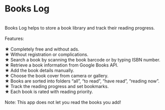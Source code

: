 # Books Log
<br>
Books Log helps to store a book library and track their reading progress.
<br><br>
Features:
<br><br>
★	Completely free and without ads.<br>
★	Without registration or complications.<br>
★	Search a book by scanning the book barcode or by typing ISBN number.<br>
★	Retrieve a book information from Google Books API.<br>
★	Add the book details manually.<br>
★	Choose the book cover from camera or gallery.<br>
★	Books are sorted into folders “all”, “to read”, “have read”, “reading now”.<br>
★	Track the reading progress and set bookmarks.<br>
★	Each book is rated with reading priority.<br>
<br>
Note: This app does not let you read the books you add!<br>

